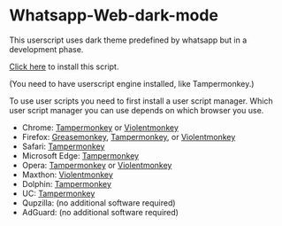 # Whatsapp-Web-dark-mode
<p>This userscript uses dark theme predefined by whatsapp but in a development phase.</p>
<p>
  <a href="https://github.com/rushi-chavan/Whatsapp-Web-dark-mode/raw/master/Whatsapp-Web-dark-mode.user.js">Click here</a>
to install this script.
</p>
<p>(You need to have userscript engine installed, like Tampermonkey.)</p>
<p>To use user scripts you need to first install a user script manager. Which user script manager you can use depends on which browser you use.
  <ul>
    <li>Chrome: <a href="https://chrome.google.com/webstore/detail/tampermonkey/dhdgffkkebhmkfjojejmpbldmpobfkfo">Tampermonkey</a> or <a href="https://chrome.google.com/webstore/detail/violent-monkey/jinjaccalgkegednnccohejagnlnfdag">Violentmonkey</a></li>
    <li>Firefox: <a href="https://addons.mozilla.org/firefox/addon/greasemonkey/">Greasemonkey</a>, <a href="https://addons.mozilla.org/firefox/addon/tampermonkey/">Tampermonkey</a>, or <a href="https://addons.mozilla.org/firefox/addon/violentmonkey/">Violentmonkey</a></li>
    <li>Safari: <a href="http://tampermonkey.net/?browser=safari">Tampermonkey</a></li>
    <li>Microsoft Edge: <a href="https://www.microsoft.com/store/p/tampermonkey/9nblggh5162s">Tampermonkey</a></li>
    <li>Opera: <a href="https://addons.opera.com/extensions/details/tampermonkey-beta/">Tampermonkey</a> or <a href="https://addons.opera.com/extensions/details/violent-monkey/">Violentmonkey</a></li>
    <li>Maxthon: <a href="http://extension.maxthon.com/detail/index.php?view_id=1680">Violentmonkey</a></li>
    <li>Dolphin: <a href="https://play.google.com/store/apps/details?id=net.tampermonkey.dolphin">Tampermonkey</a></li>
    <li>UC: <a href="https://play.google.com/store/apps/details?id=net.tampermonkey.uc">Tampermonkey</a></li>
    <li>Qupzilla: (no additional software required)</li>
    <li>AdGuard: (no additional software required)</li>
  </ul>
</p>
